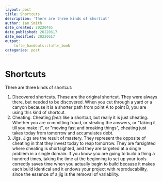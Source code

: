 ```yaml
---
layout: post
title: Shortcuts
description: 'There are three kinds of shortcut'
author: Ian Smith
date_created: 20220405
date_published: 20220617
date_modified: 20220617
output:
    tufte_handouts::tufte_book
categories: post
---
```


# Shortcuts

There are three kinds of shortcut:

1. Discovered shortcuts.  These are the original shortcut.  They were always there, but needed to be discovered.  When you cut through a yard or a canyon because it is a shorter path from point A to point B, you are using this kind of shortcut.
2. Cheating.  Cheating _feels_ like a shortcut, but really it is just cheating.  Whether you are committing fraud, or stealing the answers, or "faking it till you make it", or "moving fast and breaking things", cheating just takes today from tomorrow and accumulates debt.
3. Jigs. Jigs are the result of mastery.  They represent the opposite of cheating in that they invest today to reap tomorrow.  They are farsighted where cheating is shortsighted, and they are targeted at a single problem in a single domain.  If you know you are going to build a thing a hundred times, taking the time at the beginning to set up your tools correctly saves time when you actually begin to build because it makes each build identical and it endows your project with reproducability, since the essence of a jig is the removal of variability.